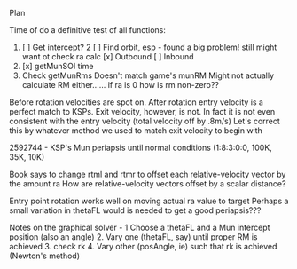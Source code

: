 Plan

Time of do a definitive test of all functions:
1. [ ] Get intercept?
2  [ ] Find orbit, esp - found a big problem! still might want ot check ra calc
    [x] Outbound
    [ ] Inbound
3. [x] getMunSOI time
4. Check getMunRms
    Doesn't match game's munRM
    Might not actually calculate RM either...... if ra is 0 how is rm non-zero??

Before rotation velocities are spot on.
After rotation entry velocity is a perfect match to KSPs. Exit velocity, however, is not.
In fact it is not even consistent with the entry velocity (total velocity off by .8m/s)
Let's correct this by whatever method we used to match exit velocity to begin with

2592744 - KSP's Mun periapsis until normal conditions (1:8:3:0:0, 100K, 35K, 10K)


Book says to change rtml and rtmr to offset each relative-velocity vector by the amount ra
How are relative-velocity vectors offset by a scalar distance?

Entry point rotation works well on moving actual ra value to target
Perhaps a small variation in thetaFL would is needed to get a good periapsis???


Notes on the graphical solver -
1 Choose a thetaFL and a Mun intercept position (also an angle)
2. Vary one (thetaFL, say) until proper RM is achieved
3. check rk
4. Vary other (posAngle, ie) such that rk is achieved (Newton's method)
